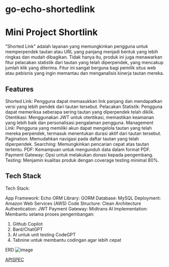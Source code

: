 # go-echo-shortedlink

# Mini Project Shortlink

"Shorted Link" adalah layanan yang memungkinkan pengguna untuk memperpendek tautan atau URL yang panjang menjadi bentuk yang lebih ringkas dan mudah dibagikan. Tidak hanya itu, produk ini juga menawarkan fitur pelacakan statistik dari tautan yang telah diperpendek, yang mencakup jumlah klik yang diterima. Fitur ini sangat berguna bagi pemilik situs web atau pebisnis yang ingin memantau dan menganalisis kinerja tautan mereka.

## Features
Shorted Link: Pengguna dapat memasukkan link panjang dan mendapatkan versi yang lebih pendek dari tautan tersebut.
Pelacakan Statistik: Pengguna dapat memeriksa seberapa sering tautan yang diperpendek telah diklik.
Otentikasi: Menggunakan JWT untuk otentikasi, memastikan keamanan yang lebih baik dan personalisasi pengalaman pengguna.
Management Link: Pengguna yang memiliki akun dapat mengelola tautan yang telah mereka perpendek, termasuk menentukan durasi aktif dari tautan tersebut.
Pagination: Memudahkan navigasi pada daftar tautan yang telah diperpendek.
Searching: Memungkinkan pencarian cepat atas tautan tertentu.
PDF: Kemampuan untuk mengunduh data dalam format PDF.
Payment Gateway:
Opsi untuk melakukan donasi kepada pengembang.
Testing: Menjamin kualitas produk dengan coverage testing minimal 80%.

## Tech Stack
Tech Stack:

App Framework: Echo
ORM Library: GORM
Database: MySQL
Deployment: Amazon Web Services (AWS)
Code Structure: Clean Architecture
Authentication: JWT
Payment Gateway: Midtrans
AI Implementation:
Membantu selama proses pengembangan:
1. Github Copilot
2. Bard/ChatGPT
3. AI untuk unit testing CodeGPT
4. Tabnine untuk membantu codingan agar lebih cepat

ERD ![image](https://github.com/Golfantara/go-echo-shortedlink/assets/122778300/d1037bb0-0aec-4741-9c03-c16ee1908da4)



[APISPEC](https://www.postman.com/lively-equinox-899238/workspace/mini-project)
